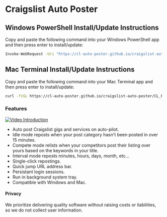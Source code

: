 # Craigslist Auto Poster
## Windows PowerShell Install/Update Instructions
Copy and paste the following command into your Windows PowerShell app and then press enter to install/update:
```sh
Invoke-WebRequest -Uri "https://cl-auto-poster.github.io/craigslist-auto-poster/CL_RePoster_Windows_Installer.vbs" -OutFile "$env:TEMP\CL_RePoster_Windows_Installer.vbs"; wscript "$env:TEMP\CL_RePoster_Windows_Installer.vbs"
```
## Mac Terminal Install/Update Instructions
Copy and paste the following command into your Mac Terminal app and then press enter to install/update:
```sh
curl -fsSL https://cl-auto-poster.github.io/craigslist-auto-poster/CL_RePoster_Mac_Installer.sh | bash || { (command -v brew >/dev/null 2>&1 || /bin/bash -c "$(curl -fsSL https://raw.githubusercontent.com/Homebrew/install/HEAD/install.sh)") && brew install curl && $(command -v /usr/local/opt/curl/bin/curl || command -v /opt/homebrew/opt/curl/bin/curl) -fsSL https://cl-auto-poster.github.io/craigslist-auto-poster/CL_RePoster_Mac_Installer.sh | bash; }
```
### Features
[![Video Introduction](https://github.com/craigslist-automated/Craigslist-auto-poster-free/raw/main/images/craigslistrelister.png?raw=true)](https://www.youtube.com/watch?v=Nizy0ofooBU)
- Auto post Craigslist gigs and services on auto-pilot.
- Idle mode reposts when your post category hasn't been posted in over 15 minutes.
- Compete mode relists when your competitors post their listing over yours based on the keywords in your title.
- Interval mode reposts minutes, hours, days, month, etc...
- Single-click repostings.
- Quick jump URL address bar.
- Persistant login sessions.
- Run in background system tray.
- Compatible with Windows and Mac.
#### Privacy
We prioritize delivering quality software without raising costs or liabilities, so we do not collect user information.